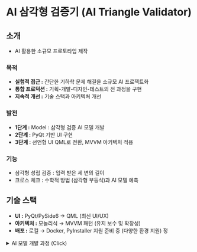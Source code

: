 # AI 삼각형 검증기 (AI Triangle Validator)

## 소개

- AI 활용한 소규모 프로토타입 제작

### 목적

- **실험적 접근 :** 간단한 기하학 문제 해결을 소규모 AI 프로젝트화
- **통합 프로덕션 :** 기획-개발-디자인-테스트의 전 과정을 구현
- **지속적 개선 :** 기술 스택과 아키텍처 개선

### 발전

- **1단계 :** Model : 삼각형 검증 AI 모델 개발
- **2단계 :** PyQt 기반 UI 구현
- **3단계 :** 선언형 UI QML로 전환, MVVM 아키텍처 적용 

### 기능

- 삼각형 성립 검증 : 입력 받은 세 변의 길이
- 크로스 체크 : 수학적 방법 (삼각형 부등식)과 AI 모델 예측

## 기술 스택

- **UI :** PyQt/PySide6 → QML (최신 UI/UX)
- **아키텍처 :** 모놀리식 → MVVM 패턴 (유지 보수 및 확장성)
- **배포 :** 로컬 → Docker, PyInstaller 지원 준비 중 (다양한 환경 지원)
정

<details>
<summary>AI 모델 개발 과정 (Click)</summary>

### 데이터셋

*   **생성 방법 :** 세 변의 길이로 구성된 OK/NG 삼각형 데이터를 1,000,000개씩 생성. 
*   **데이터 형식 :** (3, 1) 형태의 NumPy 배열
*   **전처리 :** StandardScaler 사용하여 정규화

### 모델 구조

*   **종류 :** Sequential
*   **입력층 :** Flatten layer (3, 1) 배열을 1차원으로 펼침
*   **은닉층 :** Dense layer (64개 노드, ReLU 활성화 함수)
*   **출력층 :** Dense layer (1개 노드, Sigmoid 활성화 함수)

### 학습 과정

*   **손실 함수 :** Binary Cross-Entropy
*   **옵티마이저 :** Adam
*   **학습 횟수 (Epochs) :** 8

### 모델 학습 코드

```python
def gen_triangle_sides(num_samples):
    success_cases = []
    fail_cases = []
    success_cnt = 0
    fail_cnt = 0

    while True:
        # 세 변의 길이를 랜덤으로 생성
        three_sides = np.random.randint(MIN_LEN, MAX_LEN, INPUT_SHAPE)

        # 가장 긴 변 < 나머지 두 변의 합 : 성공
        if is_valid_triangle(three_sides):
            if success_cnt < num_samples:
                success_cases.append(three_sides)
                success_cnt += 1
        else:
            if fail_cnt < num_samples:
                fail_cases.append(three_sides)
                fail_cnt += 1

        if success_cnt == num_samples and fail_cnt == num_samples:
            break

    return np.array(success_cases), np.array(fail_cases)

def is_valid_triangle(three_sides):
    max_len = max(three_sides)
    others_len = sum(three_sides) - max_len
    return True if others_len > max_len else False

# 데이터 생성 및 모델 학습
num_samples = 1000000
success_cases, fail_cases = gen_triangle_sides(num_samples)

# 데이터 정규화
scaler = StandardScaler()
norm_success_cases = scaler.fit_transform(success_cases.reshape(-1, 3)).reshape(-1, 3, 1)
norm_fail_cases = scaler.fit_transform(fail_cases.reshape(-1, 3)).reshape(-1, 3, 1)

# 데이터 결합 및 레이블 생성
triangles = np.concatenate([norm_success_cases, norm_fail_cases])
labels = np.concatenate([np.ones(num_samples), np.zeros(num_samples)])

# 모델 생성 및 학습
model = models.Sequential([
    layers.Flatten(input_shape=(3, 1)),
    layers.Dense(64, activation='relu'),
    layers.Dense(1, activation='sigmoid')
])

model.compile(optimizer='adam', loss='binary_crossentropy', metrics=['accuracy'])
model.fit(triangles, labels, epochs=8)
```

</details>

